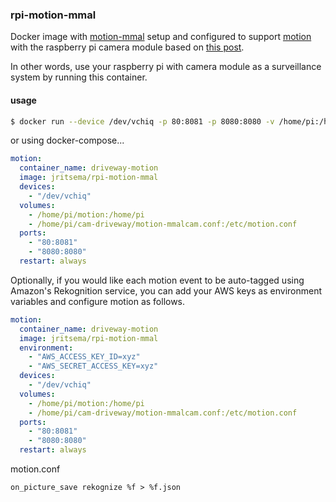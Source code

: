 ### rpi-motion-mmal

Docker image with [motion-mmal](http://wiki.raspberrytorte.com/index.php?title=Motion_MMAL) setup and configured to support [motion](https://github.com/Motion-Project/motion) with the raspberry pi camera module based on [this post](http://www.codeproject.com/Articles/665518/Raspberry-Pi-as-low-cost-HD-surveillance-camera).  

In other words, use your raspberry pi with camera module as a surveillance system by running this container.

#### usage

```bash
$ docker run --device /dev/vchiq -p 80:8081 -p 8080:8080 -v /home/pi:/home/pi jritsema/rpi-motion-mmal
```

or using docker-compose...

```yaml
motion:
  container_name: driveway-motion
  image: jritsema/rpi-motion-mmal
  devices:
    - "/dev/vchiq"
  volumes:
    - /home/pi/motion:/home/pi
    - /home/pi/cam-driveway/motion-mmalcam.conf:/etc/motion.conf
  ports:
    - "80:8081"
    - "8080:8080"
  restart: always
```

Optionally, if you would like each motion event to be auto-tagged using Amazon's Rekognition service, you can add your AWS keys as environment variables and configure motion as follows.

```yaml
motion:
  container_name: driveway-motion
  image: jritsema/rpi-motion-mmal
  environment:
    - "AWS_ACCESS_KEY_ID=xyz"
    - "AWS_SECRET_ACCESS_KEY=xyz"
  devices:
    - "/dev/vchiq"
  volumes:
    - /home/pi/motion:/home/pi
    - /home/pi/cam-driveway/motion-mmalcam.conf:/etc/motion.conf
  ports:
    - "80:8081"
    - "8080:8080"
  restart: always
```

motion.conf

```
on_picture_save rekognize %f > %f.json
```
